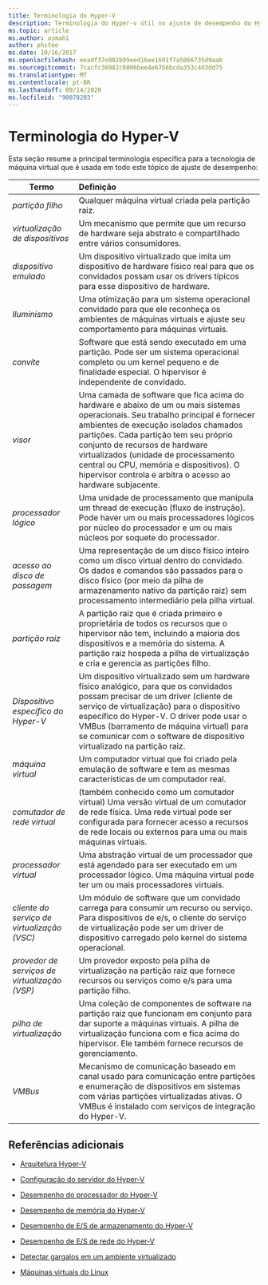 ```yaml
---
title: Terminologia do Hyper-V
description: Terminologia do Hyper-v útil no ajuste de desempenho do Hyper-V
ms.topic: article
ms.author: asmahi
author: phstee
ms.date: 10/16/2017
ms.openlocfilehash: eeadf37e002b99eed16ee1691f7a5066735d9aab
ms.sourcegitcommit: 7cacfc38982c6006bee4eb756bcda353c4d3dd75
ms.translationtype: MT
ms.contentlocale: pt-BR
ms.lasthandoff: 09/14/2020
ms.locfileid: "90078203"
---
```

# <a name="hyper-v-terminology"></a>Terminologia do Hyper-V
Esta seção resume a principal terminologia específica para a tecnologia de máquina virtual que é usada em todo este tópico de ajuste de desempenho:

| Termo        | Definição           |
| ------------- |:------------|
|*partição filho* | Qualquer máquina virtual criada pela partição raiz.|
|*virtualização de dispositivos* | Um mecanismo que permite que um recurso de hardware seja abstrato e compartilhado entre vários consumidores.|
|*dispositivo emulado*|Um dispositivo virtualizado que imita um dispositivo de hardware físico real para que os convidados possam usar os drivers típicos para esse dispositivo de hardware.|
|*Iluminismo*|Uma otimização para um sistema operacional convidado para que ele reconheça os ambientes de máquinas virtuais e ajuste seu comportamento para máquinas virtuais.|
|*convite*|Software que está sendo executado em uma partição. Pode ser um sistema operacional completo ou um kernel pequeno e de finalidade especial. O hipervisor é independente de convidado.|
|*visor*|Uma camada de software que fica acima do hardware e abaixo de um ou mais sistemas operacionais. Seu trabalho principal é fornecer ambientes de execução isolados chamados partições. Cada partição tem seu próprio conjunto de recursos de hardware virtualizados (unidade de processamento central ou CPU, memória e dispositivos). O hipervisor controla e arbitra o acesso ao hardware subjacente.|
|*processador lógico*| Uma unidade de processamento que manipula um thread de execução (fluxo de instrução). Pode haver um ou mais processadores lógicos por núcleo do processador e um ou mais núcleos por soquete do processador.|
| *acesso ao disco de passagem*|Uma representação de um disco físico inteiro como um disco virtual dentro do convidado. Os dados e comandos são passados para o disco físico (por meio da pilha de armazenamento nativo da partição raiz) sem processamento intermediário pela pilha virtual.|
|*partição raiz*|A partição raiz que é criada primeiro e proprietária de todos os recursos que o hipervisor não tem, incluindo a maioria dos dispositivos e a memória do sistema. A partição raiz hospeda a pilha de virtualização e cria e gerencia as partições filho.|
|*Dispositivo específico do Hyper-V*|Um dispositivo virtualizado sem um hardware físico analógico, para que os convidados possam precisar de um driver (cliente de serviço de virtualização) para o dispositivo específico do Hyper-V. O driver pode usar o VMBus (barramento de máquina virtual) para se comunicar com o software de dispositivo virtualizado na partição raiz.|
|*máquina virtual*|Um computador virtual que foi criado pela emulação de software e tem as mesmas características de um computador real.|
| *comutador de rede virtual*|(também conhecido como um comutador virtual) Uma versão virtual de um comutador de rede física. Uma rede virtual pode ser configurada para fornecer acesso a recursos de rede locais ou externos para uma ou mais máquinas virtuais.|
|*processador virtual*|Uma abstração virtual de um processador que está agendado para ser executado em um processador lógico. Uma máquina virtual pode ter um ou mais processadores virtuais.|
|*cliente do serviço de virtualização (VSC)*|Um módulo de software que um convidado carrega para consumir um recurso ou serviço. Para dispositivos de e/s, o cliente do serviço de virtualização pode ser um driver de dispositivo carregado pelo kernel do sistema operacional.|
| *provedor de serviços de virtualização (VSP)*|  Um provedor exposto pela pilha de virtualização na partição raiz que fornece recursos ou serviços como e/s para uma partição filho.|
| *pilha de virtualização*|Uma coleção de componentes de software na partição raiz que funcionam em conjunto para dar suporte a máquinas virtuais. A pilha de virtualização funciona com e fica acima do hipervisor. Ele também fornece recursos de gerenciamento.|
|*VMBus*|Mecanismo de comunicação baseado em canal usado para comunicação entre partições e enumeração de dispositivos em sistemas com várias partições virtualizadas ativas. O VMBus é instalado com serviços de integração do Hyper-V.|

## <a name="additional-references"></a>Referências adicionais

-   [Arquitetura Hyper-V](architecture.md)

-   [Configuração do servidor do Hyper-V](configuration.md)

-   [Desempenho do processador do Hyper-V](processor-performance.md)

-   [Desempenho de memória do Hyper-V](memory-performance.md)

-   [Desempenho de E/S de armazenamento do Hyper-V](storage-io-performance.md)

-   [Desempenho de E/S de rede do Hyper-V](network-io-performance.md)

-   [Detectar gargalos em um ambiente virtualizado](detecting-virtualized-environment-bottlenecks.md)

-   [Máquinas virtuais do Linux](linux-virtual-machine-considerations.md)
